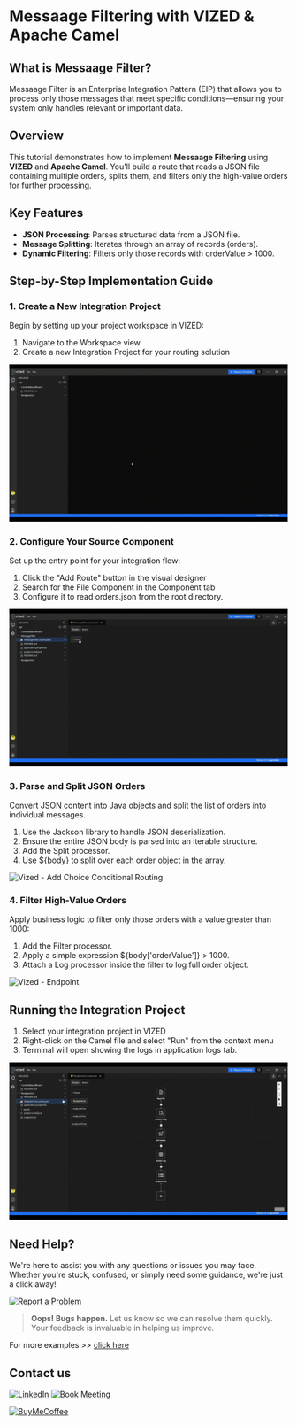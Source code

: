 # Messaage Filtering with VIZED & Apache Camel

## What is Messaage Filter?

Messaage Filter is an Enterprise Integration Pattern (EIP) that allows you to process only those messages that meet specific conditions—ensuring your system only handles relevant or important data.


## Overview

This tutorial demonstrates how to implement **Messaage Filtering** using **VIZED** and **Apache Camel**. You'll build a route that reads a JSON file containing multiple orders, splits them, and filters only the high-value orders for further processing. 

## Key Features

- **JSON Processing**: Parses structured data from a JSON file.
- **Message Splitting**: Iterates through an array of records (orders).
- **Dynamic Filtering**: Filters only those records with orderValue > 1000.

## Step-by-Step Implementation Guide

### 1. Create a New Integration Project

Begin by setting up your project workspace in VIZED:

1. Navigate to the Workspace view
2. Create a new Integration Project for your routing solution

![Vized - Create Project](./assets/CreateProject.gif)

### 2. Configure Your Source Component

Set up the entry point for your integration flow:

1. Click the "Add Route" button in the visual designer
2. Search for the File Component in the Component tab
3. Configure it to read orders.json from the root directory.

![Vized - Add File Consumer](./assets/AddSource.gif)

### 3. Parse and Split JSON Orders

Convert JSON content into Java objects and split the list of orders into individual messages.

1. Use the Jackson library to handle JSON deserialization.
2. Ensure the entire JSON body is parsed into an iterable structure.
3. Add the Split processor.
4. Use ${body} to split over each order object in the array.

![Vized - Add Choice Conditional Routing](./assets/Parse&Split.gif)


### 4. Filter High-Value Orders

Apply business logic to filter only those orders with a value greater than 1000:

1. Add the Filter processor.
2. Apply a simple expression ${body['orderValue']} > 1000.
3. Attach a Log processor inside the filter to log full order object.

![Vized - Endpoint](./assets/Filter.gif)

## Running the Integration Project

1. Select your integration project in VIZED
2. Right-click on the Camel file and select "Run" from the context menu
3. Terminal will open showing the logs in application logs tab.

![Real-time Monitoring](./assets/Executing.gif)

<!-- ## Advanced Debugging Capabilities

### Step-by-Step Debugging

Debug your routes with precision using VIZED's integrated debugging tools:

1. Right-click the Camel file in your project
2. Choose **Debug** from the context menu

![Debug Option](assets/debug.png)

3. When the terminal opens, switch to the **Debug** tab
4. Step through your route, inspect message values, and troubleshoot logic in real time

![Interactive Debugging](assets/RunWithDebug.gif) -->

## Need Help?

We're here to assist you with any questions or issues you may face. Whether you're stuck, confused, or simply need some guidance, we're just a click away! 

[![Report a Problem](https://img.shields.io/badge/Report%20a%20Problem-darkred?logo=openbugbounty)](https://github.com/vized-io/artifacts/issues/new/choose)
> **Oops! Bugs happen.** Let us know so we can resolve them quickly. Your feedback is invaluable in helping us improve.

For more examples >> [click here](/examples/README.md)

## Contact us

[![LinkedIn](https://img.shields.io/badge/LinkedIn-blue?logo=linkedin)](https://www.linkedin.com/company/vized-io/) 
[![Book Meeting](https://img.shields.io/badge/Book%20a%20Meeting-purple?logo=calendar)](https://calendly.com/vidhyasagar-jeevendran/30min) 

[<img src="https://github.com/user-attachments/assets/806d0fc0-0a00-4d63-81a3-8f2df15d5528" alt="BuyMeCoffee" width="150"/>](https://buymeacoffee.com/vidhyasagarj)

